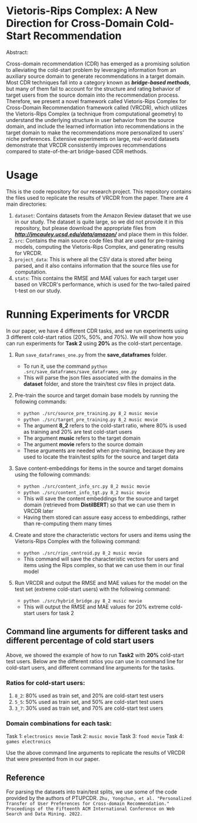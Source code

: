 # Vietoris-Rips Complex: A New Direction for Cross-Domain Cold-Start Recommendation

Abstract:

Cross-domain recommendation (CDR) has emerged as a promising solution to alleviating the cold-start problem by leveraging information from an auxiliary source domain to generate recommendations in a target domain. Most CDR techniques fall into a category known as ***bridge-based methods***, but many of them fail to account for the structure and rating behavior of target users from the source domain into the recommendation process. Therefore, we present a novel framework called Vietoris-Rips Complex for Cross-Domain Recommendation framework called (VRCDR), which utilizes the Vietoris-Rips Complex (a technique from computational geometry) to understand the underlying structure in user behavior from the source domain, and include the learned information into  recommendations in the target domain to make the recommendations more personalized to users' niche preferences. Extensive experiments on large, real-world datasets demonstrate that VRCDR consistently improves recommendations compared to state-of-the-art bridge-based CDR methods.  

# Usage

This is the code repository for our research project. This repository contains the files used to replicate the results of VRCDR from the paper. There are 4 main directories:

1. `dataset`: Contains datasets from the Amazon Review dataset that we use in our study. The dataset is quite large, so we did not provide it in this repository, but please download the appropriate files from ***http://jmcauley.ucsd.edu/data/amazon/*** and place them in this folder. 
2. `src`: Contains the main source code files that are used for pre-training models, computing the Vietoris-Rips Complex, and generating results for VRCDR.
3. `project_data`: This is where all the CSV data is stored after being parsed, and it also contains information that the source files use for computation.
4. `stats`: This contains the RMSE and MAE values for each target user based on VRCDR's performance, which is used for the two-tailed paired t-test on our study.

# Running Experiments for VRCDR

In our paper, we have 4 different CDR tasks, and we run experiments using 3 different cold-start ratios (20%, 50%, and 70%). We will show how you can run experiments for **Task 2** using **20%** as the cold-start percentage.

1. Run `save_dataframes_one.py` from the **save_dataframes** folder.
   - To run it, use the command `python .src/save_dataframes/save_dataframes_one.py`
   - This will parse the json files associated with the domains in the **dataset** folder, and store the train/test csv files in project data.

2. Pre-train the source and target domain base models by running the following commands:
   - `python ./src/source_pre_training.py 8_2 music movie`
   - `python ./src/target_pre_training.py 8_2 music movie`
   - The argument **8_2** refers to the cold-start ratio, where 80% is used as training and 20% are test cold-start users
   - The argument **music** refers to the target domain
   - The argument **movie** refers to the source domain
   - These arguments are needed when pre-training, because they are used to locate the train/test splits for the source and target data
  
3. Save content-embeddings for items in the source and target domains using the following commands:
   - `python ./src/content_info_src.py 8_2 music movie`
   - `python ./src/content_info_tgt.py 8_2 music movie`
   - This will save the content embeddings for the source and target domain (retrieved from **DistilBERT**) so that we can use them in VRCDR later
   - Having them stored can assure easy access to embeddings, rather than re-computing them many times
  
4. Create and store the characteristic vectors for users and items using the Vietoris-Rips Complex with the following command:
   - `python ./src/rips_centroid.py 8_2 music movie`
   - This command will save the characteristic vectors for users and items using the Rips complex, so that we can use them in our final model
  
5. Run VRCDR and output the RMSE and MAE values for the model on the test set (extreme cold-start users) with the followinig command:
   - `python ./src/hybrid_bridge.py 8_2 music movie`
   - This will output the RMSE and MAE values for 20% extreme cold-start users for task 2

## Command line arguments for different tasks and different percentage of cold start users

Above, we showed the example of how to run **Task2** with **20%** cold-start test users. Below are the different ratios you can use in command line for cold-start users, and different command line arguments for the tasks. 

### Ratios for cold-start users:

1. `8_2`: 80% used as train set, and 20% are cold-start test users 
2. `5_5`: 50% used as train set, and 50% are cold-start test users
3. `3_7`: 30% used as train set, and 70% are cold-start test users

### Domain combinations for each task:

Task 1: `electronics movie`
Task 2: `music movie`
Task 3: `food movie`
Task 4: `games electronics`

Use the above command line arguments to replicate the results of VRCDR that were presented from in our paper. 

## Reference

For parsing the datasets into train/test splits, we use some of the code provided by the authors of PTUPCDR.
`Zhu, Yongchun, et al. "Personalized Transfer of User Preferences for Cross-domain Recommendation." Proceedings of the Fifteenth ACM International Conference on Web Search and Data Mining. 2022.`








